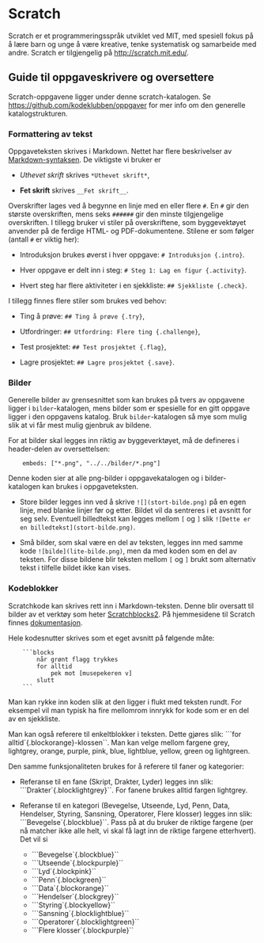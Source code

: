 Scratch
=======

Scratch er et programmeringsspråk utviklet ved MIT, med spesiell fokus
på å lære barn og unge å være kreative, tenke systematisk og
samarbeide med andre. Scratch er tilgjengelig på <http://scratch.mit.edu/>.

## Guide til oppgaveskrivere og oversettere

Scratch-oppgavene ligger under denne scratch-katalogen. Se
<https://github.com/kodeklubben/oppgaver> for mer info om den generelle
katalogstrukturen.

### Formattering av tekst

Oppgaveteksten skrives i Markdown. Nettet har flere beskrivelser av
[Markdown-syntaksen](http://daringfireball.net/projects/markdown/syntax). De
viktigste vi bruker er

- *Uthevet skrift* skrives `*Uthevet skrift*`,

- __Fet skrift__ skrives `__Fet skrift__`.

Overskrifter lages ved å begynne en linje med en eller flere `#`. En
`#` gir den største overskriften, mens seks `######` gir den minste
tilgjengelige overskriften. I tillegg bruker vi stiler på
overskriftene, som byggevektøyet anvender på de ferdige HTML- og
PDF-dokumentene. Stilene er som følger (antall `#` er viktig her):

- Introduksjon brukes øverst i hver oppgave: `# Introduksjon
  {.intro}`.

- Hver oppgave er delt inn i steg: `# Steg 1: Lag en figur
  {.activity}`.

- Hvert steg har flere aktiviteter i en sjekkliste: `## Sjekkliste
  {.check}`.

I tillegg finnes flere stiler som brukes ved behov:

- Ting å prøve: `## Ting å prøve {.try}`,

- Utfordringer: `## Utfordring: Flere ting {.challenge}`,

- Test prosjektet: `## Test prosjektet {.flag}`,

- Lagre prosjektet: `## Lagre prosjektet {.save}`.

### Bilder

Generelle bilder av grensesnittet som kan brukes på tvers av oppgavene
ligger i `bilder`-katalogen, mens bilder som er spesielle for en gitt
oppgave ligger i den oppgavens katalog. Bruk `bilder`-katalogen så mye
som mulig slik at vi får mest mulig gjenbruk av bildene.

For at bilder skal legges inn riktig av byggeverktøyet, må de
defineres i header-delen av oversettelsen:

```
    embeds: ["*.png", "../../bilder/*.png"]
```

Denne koden sier at alle png-bilder i oppgavekatalogen og i
bilder-katalogen kan brukes i oppgaveteksten.

- Store bilder legges inn ved å skrive `![](stort-bilde.png)` på en
  egen linje, med blanke linjer før og etter. Bildet vil da sentreres
  i et avsnitt for seg selv. Eventuell billedtekst kan legges mellom
  `[` og `]` slik `![Dette er en billedtekst](stort-bilde.png)`.

- Små bilder, som skal være en del av teksten, legges inn med samme
  kode `![bilde](lite-bilde.png)`, men da med koden som en del av
  teksten. For disse bildene blir teksten mellom `[` og `]` brukt som
  alternativ tekst i tilfelle bildet ikke kan vises.

### Kodeblokker

Scratchkode kan skrives rett inn i Markdown-teksten. Denne blir
oversatt til bilder av et verktøy som heter
[Scratchblocks2](https://github.com/blob8108/scratchblocks2). På
hjemmesidene til Scratch finnes
[dokumentasjon](http://wiki.scratch.mit.edu/wiki/Block_Plugin/Syntax).

Hele kodesnutter skrives som et eget avsnitt på følgende måte:
```
    ```blocks
        når grønt flagg trykkes
        for alltid
            pek mot [musepekeren v]
        slutt
    ```
```
Man kan rykke inn koden slik at den ligger i flukt med teksten
rundt. For eksempel vil man typisk ha fire mellomrom innrykk for kode
som er en del av en sjekkliste.

Man kan også referere til enkeltblokker i teksten. Dette gjøres slik:
```for alltid`{.blockorange}-klossen``. Man kan velge mellom fargene
grey, lightgrey, orange, purple, pink, blue, lightblue, yellow, green
og lightgreen.

Den samme funksjonaliteten brukes for å referere til faner og
kategorier:

- Referanse til en fane (Skript, Drakter, Lyder) legges inn slik:
  ```Drakter`{.blocklightgrey}``. For fanene brukes alltid fargen
  lightgrey.

- Referanse til en kategori (Bevegelse, Utseende, Lyd, Penn, Data,
  Hendelser, Styring, Sansning, Operatorer, Flere klosser) legges inn
  slik: ```Bevegelse`{.blockblue}``. Pass på at du bruker de riktige
  fargene (per nå matcher ikke alle helt, vi skal få lagt inn de
  riktige fargene etterhvert). Det vil si
    - ```Bevegelse`{.blockblue}``
    - ```Utseende`{.blockpurple}``
    - ```Lyd`{.blockpink}``
    - ```Penn`{.blockgreen}``
    - ```Data`{.blockorange}``
    - ```Hendelser`{.blockgrey}``
    - ```Styring`{.blockyellow}``
    - ```Sansning`{.blocklightblue}``
    - ```Operatorer`{.blocklightgreen}``
    - ```Flere klosser`{.blockpurple}``

